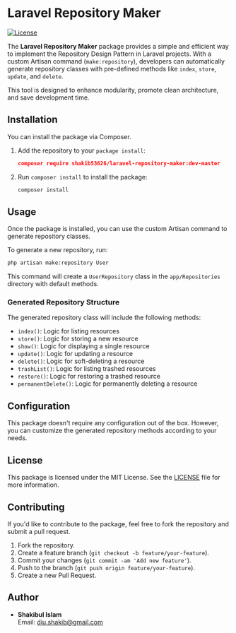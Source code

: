 
# Laravel Repository Maker

[![License](https://img.shields.io/badge/license-MIT-blue.svg)](LICENSE)

The **Laravel Repository Maker** package provides a simple and efficient way to implement the Repository Design Pattern in Laravel projects. With a custom Artisan command (`make:repository`), developers can automatically generate repository classes with pre-defined methods like `index`, `store`, `update`, and `delete`.

This tool is designed to enhance modularity, promote clean architecture, and save development time.

## Installation

You can install the package via Composer.

1. Add the repository to your `package install`:
   ```json
   composer require shakib53626/laravel-repository-maker:dev-master
   ```

2. Run `composer install` to install the package:
   ```bash
   composer install
   ```

## Usage

Once the package is installed, you can use the custom Artisan command to generate repository classes.

To generate a new repository, run:

```bash
php artisan make:repository User
```

This command will create a `UserRepository` class in the `app/Repositories` directory with default methods.

### Generated Repository Structure

The generated repository class will include the following methods:

- `index()`: Logic for listing resources
- `store()`: Logic for storing a new resource
- `show()`: Logic for displaying a single resource
- `update()`: Logic for updating a resource
- `delete()`: Logic for soft-deleting a resource
- `trashList()`: Logic for listing trashed resources
- `restore()`: Logic for restoring a trashed resource
- `permanentDelete()`: Logic for permanently deleting a resource

## Configuration

This package doesn't require any configuration out of the box. However, you can customize the generated repository methods according to your needs.

## License

This package is licensed under the MIT License. See the [LICENSE](LICENSE) file for more information.

## Contributing

If you'd like to contribute to the package, feel free to fork the repository and submit a pull request.

1. Fork the repository.
2. Create a feature branch (`git checkout -b feature/your-feature`).
3. Commit your changes (`git commit -am 'Add new feature'`).
4. Push to the branch (`git push origin feature/your-feature`).
5. Create a new Pull Request.

## Author

- **Shakibul Islam**  
  Email: [diu.shakib@gmail.com](mailto:diu.shakib@gmail.com)
